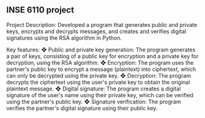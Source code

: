 ## INSE 6110 project  

Project Description: Developed a program that generates public and private keys, encrypts and decrypts messages, and creates and verifies digital signatures using the RSA algorithm in Python.

Key features:
❖ Public and private key generation: The program generates a pair of keys, consisting of a public key for encryption and a private key for decryption, using the RSA algorithm.
❖ Encryption: The program uses the partner's public key to encrypt a message (plaintext) into ciphertext, which can only be decrypted using the private key.
❖ Decryption: The program decrypts the ciphertext using the user's private key to obtain the original plaintext message.
❖ Digital signature: The program creates a digital signature of the user's name using their private key, which can be verified using the partner's public key.
❖ Signature verification: The program verifies the partner's digital signature using their public key.

